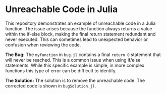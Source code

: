 # Unreachable Code in Julia
This repository demonstrates an example of unreachable code in a Julia function. The issue arises because the function always returns a value within the if-else block, making the final return statement redundant and never executed.  This can sometimes lead to unexpected behavior or confusion when reviewing the code.

**The Bug:**
The `myfunction` in `bug.jl` contains a final `return 0` statement that will never be reached. This is a common issue when using if/else statements.  While this specific example is simple, in more complex functions this type of error can be difficult to identify.

**The Solution:**
The solution is to remove the unreachable code. The corrected code is shown in `bugSolution.jl`.